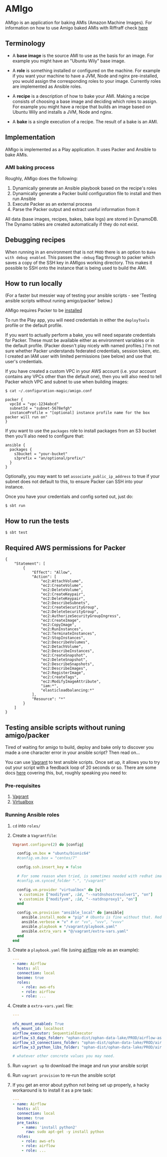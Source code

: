 # AMIgo

AMIgo is an application for baking AMIs (Amazon Machine Images).
For information on how to use Amigo baked AMIs with Riffraff check [here](./docs/riffraff-integration.md)

## Terminology

* A __base image__ is the source AMI to use as the basis for an image. For example you might have an "Ubuntu Wily" base image.

* A __role__ is something installed or configured on the machine. For example if you want your machine to have a JVM, Node and nginx pre-installed, you would assign the corresponding roles to your image. Currently roles are implemented as Ansible roles.

* A __recipe__ is a description of how to bake your AMI. Making a recipe consists of choosing a base image and deciding which roles to assign. For example you might have a recipe that builds an image based on Ubuntu Wily and installs a JVM, Node and nginx.

* A __bake__ is a single execution of a recipe. The result of a bake is an AMI.

## Implementation

AMIgo is implemented as a Play application. It uses Packer and Ansible to bake AMIs.

### AMI baking process

Roughly, AMIgo does the following:

1. Dynamically generate an Ansible playbook based on the recipe's roles
2. Dynamically generate a Packer build configuration file to install and then run Ansible
3. Execute Packer as an external process
4. Parse the Packer output and extract useful information from it

All data (base images, recipes, bakes, bake logs) are stored in DynamoDB. The Dynamo tables are created automatically if they do not exist.

## Debugging recipes

When running in an environment that is not `PROD` there is an option to `Bake with debug enabled`.
This passes the `-debug` flag through to packer which saves a copy of the SSH key in AMIgos working directory. This makes 
it possible to SSH onto the instance that is being used to build the AMI. 

## How to run locally

(For a faster but messier way of testing your ansible scripts - see 'Testing ansible scripts without runing amigo/packer' below.)

AMIgo requires Packer to be [installed](https://www.packer.io/intro/getting-started/install.html)

To run the Play app, you will need credentials in either the `deployTools` profile or the default profile.

If you want to actually perform a bake, you will need separate credentials for Packer. These must be available either as environment variables or in the default profile. (Packer doesn't play nicely with named profiles.) I'm not sure whether Packer understands federated credentials, session token, etc. I created an IAM user with limited permissions (see below) and use that user's credentials.

If you have created a custom VPC in your AWS account (i.e. your account contains any VPCs other than the default one), then you will also need to tell Packer which VPC and subnet to use when building images:

```shell
$ cat ~/.configuration-magic/amigo.conf

packer {
  vpcId = "vpc-1234abcd"
  subnetId = "subnet-5678efgh"
  instanceProfile = "[optional] instance profile name for the box packer will run on"
}
```

If you want to use the `packages` role to install packages from an S3 bucket then you'll also need to configure that:

```hocon
ansible {
  packages {
    s3bucket = "your-bucket"
    s3prefix = "an/optional/prefix/"
  }
}
```

Optionally, you may want to set `associate_public_ip_address` to true if your subnet does not default to this, to ensure Packer can SSH into your instance.

Once you have your credentials and config sorted out, just do: 

```shell
$ sbt run
```

## How to run the tests

```shell
$ sbt test
```

## Required AWS permissions for Packer

```json5
{
    "Statement": [
        {
            "Effect": "Allow",
            "Action": [
                "ec2:AttachVolume",
                "ec2:CreateVolume",
                "ec2:DeleteVolume",
                "ec2:CreateKeypair",
                "ec2:DeleteKeypair",
                "ec2:DescribeSubnets",
                "ec2:CreateSecurityGroup",
                "ec2:DeleteSecurityGroup",
                "ec2:AuthorizeSecurityGroupIngress",
                "ec2:CreateImage",
                "ec2:CopyImage",
                "ec2:RunInstances",
                "ec2:TerminateInstances",
                "ec2:StopInstances",
                "ec2:DescribeVolumes",
                "ec2:DetachVolume",
                "ec2:DescribeInstances",
                "ec2:CreateSnapshot",
                "ec2:DeleteSnapshot",
                "ec2:DescribeSnapshots",
                "ec2:DescribeImages",
                "ec2:RegisterImage",
                "ec2:CreateTags",
                "ec2:ModifyImageAttribute",
                "iam:*",
                "elasticloadbalancing:*"
            ],
            "Resource": "*"
        }
    ]
}
```

## Testing ansible scripts without runing amigo/packer

Tired of waiting for amigo to build, deploy and bake only to discover you made a one character error in your ansible script?
Then read on...

You can use [Vagrant](https://www.vagrantup.com/downloads.html) to test ansible scripts. Once set up, it allows you to try out your script with a feedback loop
of 20 seconds or so. There are some docs [here](https://docs.ansible.com/ansible/2.7/scenario_guides/guide_vagrant.html) 
covering this, but, roughly speaking you need to:

### Pre-requisites

1. [Vagrant](https://www.vagrantup.com/downloads.html)
1. [Virtualbox](https://www.virtualbox.org/wiki/Downloads)

### Running Ansible roles

1. `cd` into `roles/`
1. Create a `Vagrantfile`:
 
    ```ruby
    Vagrant.configure(2) do |config|
    
      config.vm.box = "ubuntu/bionic64"
      #config.vm.box = "centos/7"
    
      config.ssh.insert_key = false
    
      # For some reason when tried, is sometimes needed with redhat images. Ubuntu and centos seem fine 
      #config.vm.synced_folder ".", "/vagrant"
    
      config.vm.provider "virtualbox" do |v|  
       v.customize ["modifyvm", :id, "--natdnshostresolver1", "on"]
       v.customize ["modifyvm", :id, "--natdnsproxy1", "on"]
      end  
    
      config.vm.provision "ansible_local" do |ansible|
        ansible.install_mode = "pip" # Ubuntu is fine without that. Redhat prefers it.
        ansible.verbose = "v" # or "vv", "vvv", "vvvv"
        ansible.playbook = "/vagrant/playbook.yaml"
        ansible.extra_vars = "@/vagrant/extra-vars.yaml"
      end
    end
    ```
1. Create a `playbook.yaml` file (using [airflow](roles/airflow/) role as an example):
    ```yaml
    ---
    - name: Airflow
      hosts: all
      connection: local
      become: true
      roles:
        - role: aws-efs
        - role: airflow
        - role: ...
    ```
1. Create a `extra-vars.yaml` file:
    ```yaml
    ---
    
    nfs_mount_enabled: True
    nfs_mount_id: localhost
    airflow_executor: SequentialExecutor
    airflow_s3_dags_folder: "ophan-dist/ophan-data-lake/PROD/airflow-assets/dags/"
    airflow_s3_connections_folder: "ophan-dist/ophan-data-lake/PROD/airflow-assets/connections/"
    airflow_s3_python_libs_folder: "ophan-dist/ophan-data-lake/PROD/airflow-assets/python_libs/"
    
    # whatever other concrete values you may need. 
    ```
1. Run `vagrant up` to download the image and run your ansible script
1. Run `vagrant provision` to re-run the ansible script
 
1. If you get an error about python not being set up properly, a hacky workaround is to install it as a pre task:
    ```yaml
    ---
    - name: Airflow
      hosts: all
      connection: local
      become: true
      pre_tasks:
        - name: 'install python2'
          raw: sudo apt-get -y install python
      roles:
        - role: aws-efs
        - role: airflow
        - role: ...
    ```
